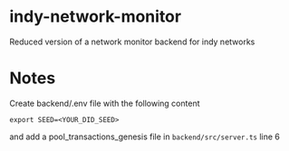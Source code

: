 # indy-network-monitor
Reduced version of a network monitor backend for indy networks

# Notes

Create backend/.env file with the following content

```
export SEED=<YOUR_DID_SEED>
```

and add a pool_transactions_genesis file in `backend/src/server.ts` line 6